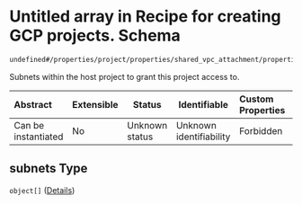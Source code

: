 # Untitled array in Recipe for creating GCP projects. Schema

```txt
undefined#/properties/project/properties/shared_vpc_attachment/properties/subnets
```

Subnets within the host project to grant this project access to.


| Abstract            | Extensible | Status         | Identifiable            | Custom Properties | Additional Properties | Access Restrictions | Defined In                                                          |
| :------------------ | ---------- | -------------- | ----------------------- | :---------------- | --------------------- | ------------------- | ------------------------------------------------------------------- |
| Can be instantiated | No         | Unknown status | Unknown identifiability | Forbidden         | Allowed               | none                | [project.schema.json\*](project.schema.json "open original schema") |

## subnets Type

`object[]` ([Details](project-properties-project-properties-shared_vpc_attachment-properties-subnets-items.md))
